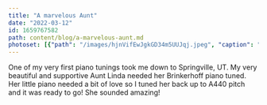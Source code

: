 ```yaml
---
title: "A marvelous Aunt"
date: "2022-03-12"
id: 1659767582
path: content/blog/a-marvelous-aunt.md
photoset: [{"path": "/images/hjnVifEwJgkGD34m5UUJqj.jpeg", "caption": "", "thumbnail": "False"}]
---
```

One of my very first piano tunings took me down to Springville, UT. My very beautiful and  supportive Aunt Linda needed her Brinkerhoff piano tuned. Her little piano needed a bit of love so I tuned her back up to A440 pitch and it was ready to go! She sounded amazing!